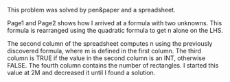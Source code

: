 This problem was solved by pen&paper and a spreadsheet.

Page1 and Page2 shows how I arrived at a formula with two unknowns. This formula is rearranged using the quadratic formula to get n alone on the LHS.

The second column of the spreadsheet computes n using the previously discovered formula, where m is defined in the first column. The third column is TRUE if the value in the second column is an INT, otherwise FALSE. The fourth column contains the number of rectangles. I started this value at 2M and decreased it until I found a solution.
